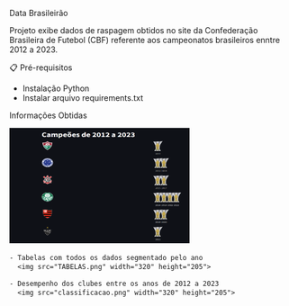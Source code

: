 Data Brasileirão

Projeto exibe dados de raspagem obtidos no site da Confederação Brasileira de Futebol (CBF)
referente aos campeonatos brasileiros enntre 2012 a 2023.


📋 Pré-requisitos

- Instalação Python
- Instalar arquivo requirements.txt


Informações Obtidas

<div class="container">
  <img src="campeoes.png" title="Lista de times campeões e respectivos anos do título" width="320" height="205">
</div>


<div class="container">

    - Tabelas com todos os dados segmentado pelo ano
      <img src="TABELAS.png" width="320" height="205">
</div>


<div class="container">

    - Desempenho dos clubes entre os anos de 2012 a 2023
      <img src="classificacao.png" width="320" height="205">
</div>




  
